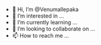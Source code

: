 - 👋 Hi, I’m @Venumallepaka
- 👀 I’m interested in ...
- 🌱 I’m currently learning ...
- 💞️ I’m looking to collaborate on ...
- 📫 How to reach me ...

<!---
Venumallepaka/Venumallepaka is a ✨ special ✨ repository because its `README.md` (this file) appears on your GitHub profile.
You can click the Preview link to take a look at your changes.
--->
